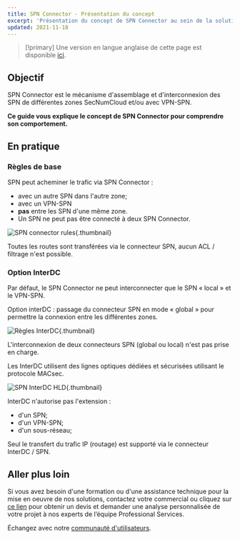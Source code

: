 ```yaml
---
title: SPN Connector - Présentation du concept
excerpt: 'Présentation du concept de SPN Connector au sein de la solution SecNumCloud Connectivity'
updated: 2021-11-18
---
```


> [!primary]
> Une version en langue anglaise de cette page est disponible [ici](/pages/hosted_private_cloud/hosted_private_cloud_powered_by_vmware/snc-connectivity-concepts-spn-connector).
>

## Objectif

SPN Connector est le mécanisme d'assemblage et d'interconnexion des SPN de différentes zones SecNumCloud et/ou avec VPN-SPN. 

**Ce guide vous explique le concept de SPN Connector pour comprendre son comportement.**

## En pratique

### Règles de base

SPN peut acheminer le trafic via SPN Connector :

* avec un autre SPN dans l'autre zone;
* avec un VPN-SPN
* **pas** entre les SPN d'une même zone.
* Un SPN ne peut pas être connecté à deux SPN Connector.

![SPN connector rules](images/spn-connector-rules1.svg){.thumbnail}

Toutes les routes sont transférées via le connecteur SPN, aucun ACL / filtrage n'est possible.

### Option InterDC

Par défaut, le SPN Connector ne peut interconnecter que le SPN « local » et le VPN-SPN.

Option interDC : passage du connecteur SPN en mode « global » pour permettre la connexion entre les différentes zones.

![Règles InterDC](images/spn-connector-rules-interDC.svg){.thumbnail}

L'interconnexion de deux connecteurs SPN (global ou local) n'est pas prise en charge.

Les InterDC utilisent des lignes optiques dédiées et sécurisées utilisant le protocole MACsec.

![SPN InterDC HLD](images/SNC-SPN-InterDC-HLD.svg){.thumbnail}

InterDC n'autorise pas l'extension :

* d'un SPN;
* d'un VPN-SPN;
* d'un sous-réseau;

Seul le transfert du trafic IP (routage) est supporté via le connecteur InterDC / SPN.

## Aller plus loin

Si vous avez besoin d'une formation ou d'une assistance technique pour la mise en oeuvre de nos solutions, contactez votre commercial ou cliquez sur [ce lien](https://www.ovhcloud.com/fr/professional-services/) pour obtenir un devis et demander une analyse personnalisée de votre projet à nos experts de l’équipe Professional Services. 

Échangez avec notre [communauté d'utilisateurs](/links/community).